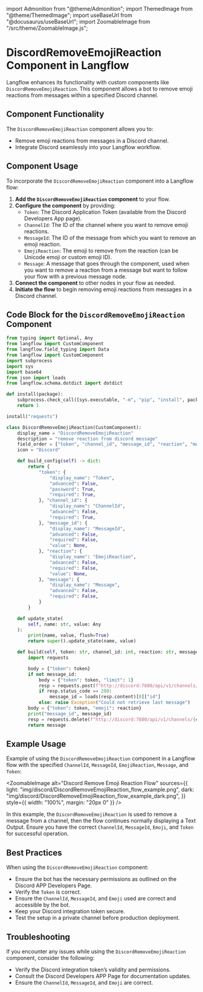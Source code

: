 import Admonition from "@theme/Admonition";
import ThemedImage from "@theme/ThemedImage";
import useBaseUrl from "@docusaurus/useBaseUrl";
import ZoomableImage from "/src/theme/ZoomableImage.js";

# DiscordRemoveEmojiReaction Component in Langflow

Langflow enhances its functionality with custom components like `DiscordRemoveEmojiReaction`. This component allows a bot to remove emoji reactions from messages within a specified Discord channel.

## Component Functionality

<Admonition type="tip" title="Component Functionality">

The `DiscordRemoveEmojiReaction` component allows you to:

- Remove emoji reactions from messages in a Discord channel.
- Integrate Discord seamlessly into your Langflow workflow.

</Admonition>

## Component Usage

To incorporate the `DiscordRemoveEmojiReaction` component into a Langflow flow:

1. **Add the `DiscordRemoveEmojiReaction` component** to your flow.
2. **Configure the component** by providing:
   - `Token`: The Discord Application Token (available from the Discord Developers App page).
   - `ChannelId`: The ID of the channel where you want to remove emoji reactions.
   - `MessageId`: The ID of the message from which you want to remove an emoji reaction.
   - `EmojiReaction`: The emoji to remove from the reaction (can be Unicode emoji or custom emoji ID).
   - `Message`: A message that goes through the component, used when you want to remove a reaction from a message but want to follow your flow with a previous message node.
3. **Connect the component** to other nodes in your flow as needed.
4. **Initiate the flow** to begin removing emoji reactions from messages in a Discord channel.

## Code Block for the `DiscordRemoveEmojiReaction` Component

```python
from typing import Optional, Any
from langflow import CustomComponent
from langflow.field_typing import Data
from langflow import CustomComponent
import subprocess
import sys
import base64
from json import loads
from langflow.schema.dotdict import dotdict

def install(package):
    subprocess.check_call([sys.executable, "-m", "pip", "install", package])
    return 1

install("requests")

class DiscordRemoveEmojiReaction(CustomComponent):
    display_name = "DiscordRemoveEmojiReaction"
    description = "remove reaction from discord message"
    field_order = ["token", "channel_id", "message_id", "reaction", "message"]
    icon = "Discord"

    def build_config(self) -> dict:
        return {
            "token": {
                "display_name": "Token",
                "advanced": False,
                "password": True,
                "required": True,
            }, "channel_id": {
                "display_name": "ChannelId",
                "advanced": False,
                "required": True,
            }, "message_id": {
                "display_name": "MessageId",
                "advanced": False,
                "required": False,
                "value": None,
            }, "reaction": {
                "display_name": "EmojiReaction",
                "advanced": False,
                "required": False,
                "value": None,
            }, "message": {
                "display_name": "Message",
                "advanced": False,
                "required": False,
            }
        }

    def update_state(
        self, name: str, value: Any
    ):
        print(name, value, flush=True)
        return super().update_state(name, value)

    def build(self, token: str, channel_id: int, reaction: str, message: str, message_id: Optional[int] = None) -> str:
        import requests

        body = {"token": token}
        if not message_id:
            body = {"token": token, "limit": 1}
            resp = requests.post(f"http://discord:7880/api/v1/channels/{channel_id}/get_messages", json=body)
            if resp.status_code == 200:
                message_id = loads(resp.content)[0]["id"]
            else: raise Exception("Could not retrieve last message")
        body = {"token": token, "emoji": reaction}
        print("message_id", message_id)
        resp = requests.delete(f"http://discord:7880/api/v1/channels/{channel_id}/react/{message_id}", json=body)
        return message
```

## Example Usage

<Admonition type="info" title="Example Usage">

Example of using the `DiscordRemoveEmojiReaction` component in a Langflow flow with the specified `ChannelId`, `MessageId`, `EmojiReaction`, `Message`, and `Token`:

<ZoomableImage
  alt="Discord Remove Emoji Reaction Flow"
  sources={{
    light: "img/discord/DiscordRemoveEmojiReaction_flow_example.png",
    dark: "img/discord/DiscordRemoveEmojiReaction_flow_example_dark.png",
  }}
  style={{ width: "100%", margin: "20px 0" }}
/>

In this example, the `DiscordRemoveEmojiReaction` is used to remove a message from a channel, then the flow continues normally displaying a Text Output. Ensure you have the correct `ChannelId`, `MessageId`, `Emoji`, and `Token` for successful operation.

</Admonition>

## Best Practices

<Admonition type="tip" title="Best Practices">

When using the `DiscordRemoveEmojiReaction` component:

- Ensure the bot has the necessary permissions as outlined on the Discord APP Developers Page.
- Verify the `Token` is correct.
- Ensure the `ChannelId`, `MessageId`, and `Emoji` used are correct and accessible by the bot.
- Keep your Discord integration token secure.
- Test the setup in a private channel before production deployment.

</Admonition>

## Troubleshooting

<Admonition type="caution" title="Troubleshooting">

If you encounter any issues while using the `DiscordRemoveEmojiReaction` component, consider the following:

- Verify the Discord integration token’s validity and permissions.
- Consult the Discord Developers APP Page for documentation updates.
- Ensure the `ChannelId`, `MessageId`, and `Emoji` are correct.

</Admonition>